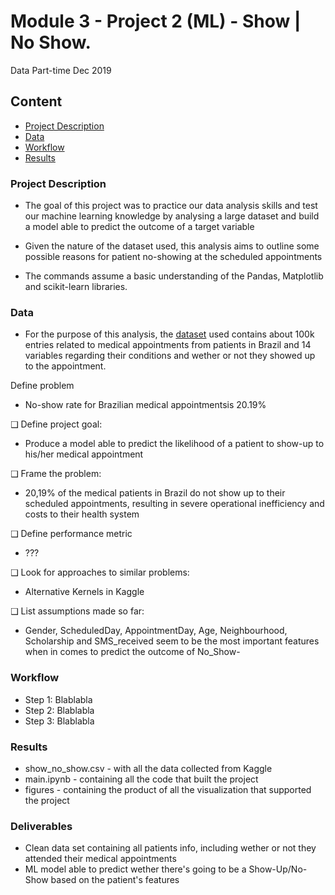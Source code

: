 # Module 3 - Project 2 (ML) - Show | No Show.

Data Part-time Dec 2019

## Content
- [Project Description](#project)
- [Data](#data)
- [Workflow](#workflow)
- [Results](#results)

### Project Description
- The goal of this project was to practice our data analysis skills and test our machine learning knowledge by analysing a large dataset and build a model able to predict the outcome of a target variable 

- Given the nature of the dataset used, this analysis aims to outline some possible reasons for patient no-showing at the scheduled appointments 

- The commands assume a basic understanding of the Pandas, Matplotlib and scikit-learn
libraries.

### Data
- For the purpose of this analysis, the [dataset](https://www.kaggle.com/joniarroba/noshowappointments) used contains about 100k entries related to medical appointments from patients in Brazil and 14 variables regarding their conditions and wether or not they showed up to the appointment.


 Define problem 
- No-show rate for Brazilian medical appointmentsis 20.19% 

❑ Define project goal: 
- Produce a model able to predict the likelihood of a patient to show-up to his/her medical appointment 

❑ Frame the problem:
- 20,19% of the medical patients in Brazil do not show up to their scheduled appointments, resulting in severe operational inefficiency and costs to their health system

❑ Define performance metric

-  ???

❑ Look for approaches to similar problems:
- Alternative Kernels in Kaggle

❑ List assumptions made so far:
- Gender, ScheduledDay, AppointmentDay, Age, Neighbourhood, Scholarship and SMS_received seem to be the most important features when in comes to predict the outcome of No_Show- 

### Workflow
- Step 1: Blablabla
- Step 2: Blablabla
- Step 3: Blablabla

### Results
* show_no_show.csv - with all the data collected from Kaggle
* main.ipynb - containing all the code that built the project
* figures - containing the product of all the visualization that supported the project

### Deliverables
* Clean data set containing all patients info, including wether or not they attended their medical appointments
* ML model able to predict wether there's going to be a Show-Up/No-Show based on the patient's features